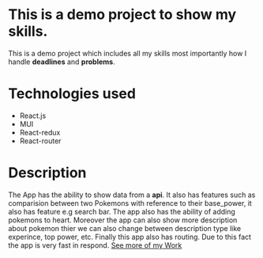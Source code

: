# This is a demo project to show my skills.
This is a demo project which includes all my skills most importantly how I handle __deadlines__ and __problems__.
# Technologies used
* React.js
* MUI
* React-redux
* React-router
# Description
The App has the ability to show data from a **api**. 
It also has features such as comparision between two Pokemons with reference to their base_power, it also has feature e.g search bar.
The app also has the ability of adding pokemons to heart. Moreover the app can also show more
description about pokemon thier we can also change between description type like experince, top power, etc. Finally this app also has routing. Due to this
fact the app is very fast in respond.
[See more of my Work](https://github.com/AbdulHadi806?tab=repositories)
